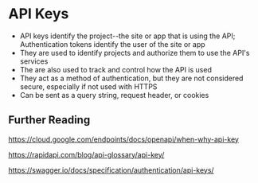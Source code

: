 # API Keys

- API keys identify the project--the site or app that is using the API; Authentication tokens identify the user of the site or app
- They are used to identify projects and authorize them to use the API's services
- The are also used to track and control how the API is used
- They act as a method of authentication, but they are not considered secure, especially if not used with HTTPS
- Can be sent as a query string, request header, or cookies

## Further Reading
https://cloud.google.com/endpoints/docs/openapi/when-why-api-key

https://rapidapi.com/blog/api-glossary/api-key/

https://swagger.io/docs/specification/authentication/api-keys/

